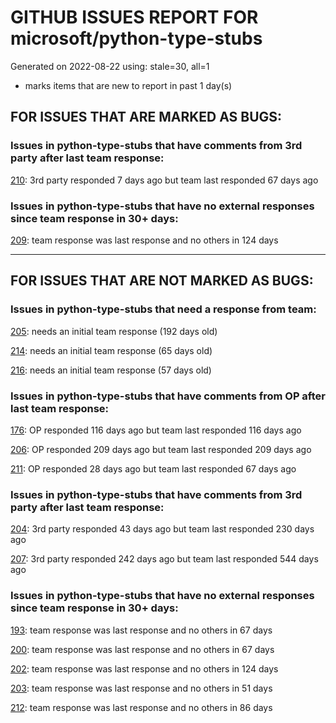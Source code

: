 
# GITHUB ISSUES REPORT FOR microsoft/python-type-stubs


Generated on 2022-08-22 using: stale=30, all=1


* marks items that are new to report in past 1 day(s)


## FOR ISSUES THAT ARE MARKED AS BUGS:


### Issues in python-type-stubs that have comments from 3rd party after last team response:


  [210](https://github.com/microsoft/python-type-stubs/issues/210 "The IntelliSense of Pylance works not well"): 3rd party responded 7 days ago but team last responded 67 days ago

### Issues in python-type-stubs that have no external responses since team response in 30+ days:


  [209](https://github.com/microsoft/python-type-stubs/issues/209 "Missing docstrings for functions in matpotlib.pyplot"): team response was last response and no others in 124 days

---

## FOR ISSUES THAT ARE NOT MARKED AS BUGS:


### Issues in python-type-stubs that need a response from team:


  [205](https://github.com/microsoft/python-type-stubs/issues/205 "[BUG?] VSCode Intellisense Fails To Complete Python's PyQt API Properties"): needs an initial team response (192 days old)

  [214](https://github.com/microsoft/python-type-stubs/issues/214 "matplotlib markerstyle is incomplete"): needs an initial team response (65 days old)

  [216](https://github.com/microsoft/python-type-stubs/issues/216 "type of subplots is partially unknown in matplotlib plt.subplots"): needs an initial team response (57 days old)

### Issues in python-type-stubs that have comments from OP after last team response:


  [176](https://github.com/microsoft/python-type-stubs/issues/176 "request : opencv-contrib"): OP responded 116 days ago but team last responded 116 days ago

  [206](https://github.com/microsoft/python-type-stubs/issues/206 "No suggestion/autocomplete for example for xml.dom.minidom objects"): OP responded 209 days ago but team last responded 209 days ago

  [211](https://github.com/microsoft/python-type-stubs/issues/211 "Publish each stubs as stub-only package"): OP responded 28 days ago but team last responded 67 days ago

### Issues in python-type-stubs that have comments from 3rd party after last team response:


  [204](https://github.com/microsoft/python-type-stubs/issues/204 "Intellisense does work with GTK+ 3 (GObject Introspection)"): 3rd party responded 43 days ago but team last responded 230 days ago

  [207](https://github.com/microsoft/python-type-stubs/issues/207 "RPi.GPIO does not work"): 3rd party responded 242 days ago but team last responded 544 days ago

### Issues in python-type-stubs that have no external responses since team response in 30+ days:


  [193](https://github.com/microsoft/python-type-stubs/issues/193 "VS Code AutoComplete does not include some functions of 3rd Party Modules like (NumPy, Pandas, Matplotlib,...)"): team response was last response and no others in 67 days

  [200](https://github.com/microsoft/python-type-stubs/issues/200 "PyRight doesn't see arguments of constructor for class inherited from pandas.DataFrame"): team response was last response and no others in 67 days

  [202](https://github.com/microsoft/python-type-stubs/issues/202 "vscode autocomplete not working for 'cv2.dnn_DetectionModel' Class"): team response was last response and no others in 124 days

  [203](https://github.com/microsoft/python-type-stubs/issues/203 "Pylance incorrect unreachable result with pwntools"): team response was last response and no others in 51 days

  [212](https://github.com/microsoft/python-type-stubs/issues/212 "Pylance not be resolved the mongoengine"): team response was last response and no others in 86 days
